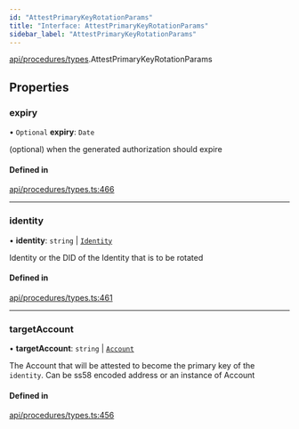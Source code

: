 ```yaml
---
id: "AttestPrimaryKeyRotationParams"
title: "Interface: AttestPrimaryKeyRotationParams"
sidebar_label: "AttestPrimaryKeyRotationParams"
---
```


[api/procedures/types](../../../../../modules/API/Procedures/Types/Types.md).AttestPrimaryKeyRotationParams

## Properties

### expiry

• `Optional` **expiry**: `Date`

(optional) when the generated authorization should expire

#### Defined in

[api/procedures/types.ts:466](https://github.com/PolymeshAssociation/polymesh-sdk/blob/b6f9fb883/src/api/procedures/types.ts#L466)

___

### identity

• **identity**: `string` \| [`Identity`](../../../../../classes/API/Entities/Identity/Identity.md)

Identity or the DID of the Identity that is to be rotated

#### Defined in

[api/procedures/types.ts:461](https://github.com/PolymeshAssociation/polymesh-sdk/blob/b6f9fb883/src/api/procedures/types.ts#L461)

___

### targetAccount

• **targetAccount**: `string` \| [`Account`](../../../../../classes/API/Entities/Account/Account.md)

The Account that will be attested to become the primary key of the `identity`. Can be ss58 encoded address or an instance of Account

#### Defined in

[api/procedures/types.ts:456](https://github.com/PolymeshAssociation/polymesh-sdk/blob/b6f9fb883/src/api/procedures/types.ts#L456)
